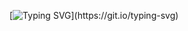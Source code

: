 
[![Typing SVG](https://readme-typing-svg.demolab.com?font=Fira+Code&pause=1000&center=true&vCenter=true&width=435&lines=I+am+Jerrick!)](https://git.io/typing-svg)
<!--
**KingJerrick/KingJerrick** is a ✨ _special_ ✨ repository because its `README.md` (this file) appears on your GitHub profile.

Here are some ideas to get you started:

- 🔭 I’m currently working on ...
- 🌱 I’m currently learning ...
- 👯 I’m looking to collaborate on ...
- 🤔 I’m looking for help with ...
- 💬 Ask me about ...
- 📫 How to reach me: ...
- 😄 Pronouns: ...
- ⚡ Fun fact: ...
-->
